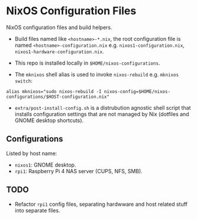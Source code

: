 # NixOS Configuration Files

NixOS configuration files and build helpers.

- Build files named like `<hostname>-*.nix`, the root configuration file is named `<hostname>-configuration.nix` e.g. `nixos1-configuration.nix`, `nixos1-hardware-configuration.nix`.

- This repo is installed locally in `$HOME/nixos-configurations`.

- The `mknixos` shell alias is used to invoke `nixos-rebuild` e.g. `mknixos switch`:
```
alias mknixos="sudo nixos-rebuild -I nixos-config=$HOME/nixos-configurations/$HOST-configuration.nix"
```
- `extra/post-install-config.sh` is a distrubution agnostic shell script that installs configuration settings that are not managed by Nix (dotfiles and GNOME desktop shortcuts).


## Configurations
Listed by host name:

- `nixos1`: GNOME desktop.
- `rpi1`: Raspberry Pi 4 NAS server (CUPS, NFS, SMB).


## TODO
- Refactor `rpi1` config files, separating hardwware and host related stuff into separate files.



